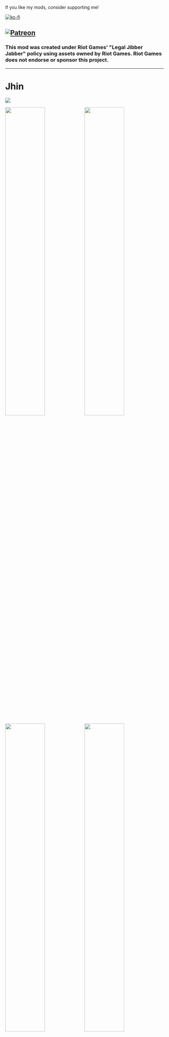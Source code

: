 If you like my mods, consider supporting me!

[![ko-fi](https://ko-fi.com/img/githubbutton_sm.svg)](https://ko-fi.com/V7V7JC77Y)

[![Patreon](https://c5.patreon.com/external/logo/become_a_patron_button.png)](https://www.patreon.com/SeroRonin)
---

### This mod was created under Riot Games' "Legal Jibber Jabber" policy using assets owned by Riot Games.  Riot Games does not endorse or sponsor this project.
---

# Jhin
<img src="https://static.wikia.nocookie.net/leagueoflegends/images/5/52/Jhin_OriginalSkin.jpg">

<img src="https://user-images.githubusercontent.com/8404018/228172988-b4116336-3644-4088-ad75-37b589e89e22.jpg" width="50%" /><img src="https://user-images.githubusercontent.com/8404018/228172991-4547522d-b41c-42bc-82c9-f4f3487126a7.jpg" width="50%" />
<img src="https://user-images.githubusercontent.com/8404018/228172986-9d094fb9-c96e-4b2a-beed-b2beab3d1259.jpg" width="50%" /><img src="https://user-images.githubusercontent.com/8404018/228172984-ada1911e-3461-4404-aca9-db38803cb35c.jpg" width="50%" />

###### Jhin is a meticulous criminal psychopath who believes murder is art. Once an Ionian prisoner, but freed by shadowy elements within Ionia's ruling council, the serial killer now works as their cabal's assassin. Using his gun gun as his paintbrush, Jhin creates works of artistic brutality, horrifying victims and onlookers. He gains a cruel pleasure from putting on his gruesome theater, making him the ideal choice to send the most powerful of messages: terror.

Jhin as a survivor is meant to deliver a low APM, high damage experience. He has high damage scaling, but lacks sufficient means to deal with large groups of enemies.

### Features
* Unique scaling and ammo system iconic to Jhin's playstyle in League of Legends
* Animations from League, with custom animations to bridge the difference in game styles
* SFX based on which skin you use[^skinSFX]
* Item Display support up to SOTV[^itemDisplay]

### Planned Features
> Features I would like to add, should I have the motivation to continue working on this
* Custom VFX, with skin-dependancy if possible
* VO and Emotes built off of LemonLust's designs
* An alternate ability based off of Captive Audience[^altAbility]

### Stats[^armorFootnote] 
<table>
  <tr>
    <th></th>
    <th>Health</th>
    <th>Regen</th>
    <th>Armor</th>
    <th>Damage</th>
    <th>Attack Speed</th>
  </tr>
  <tr>
    <th>Base</th>
    <td>110</td>
    <td>1.5</td>
    <td>0</td>
    <td>12</td>
    <td>0.625</td>
  </tr>
   <tr>
    <th>Growth</th>
    <td>33</td>
    <td>0.2</td>
    <td>0</td>
    <td>0.24</td>
    <td>0.019</td>
  </tr>
</table>

---
# Skills

Please note that skill values and effects may change over the course of this mod's lifespan, and the images displayed here may not reflect those changes.

#

![Passive](https://user-images.githubusercontent.com/8404018/227687730-699d33f8-4600-4c5f-8b23-0a9fe804f999.png)

<details>
<summary> Passive </summary>
Jhin has a unique interaction with Attack Speed. Unlike other survivors, he gains attack speed with levels, but he CANNOT gain any from other sources. Instead, bonus attack speed increases his base damage, as well as increasing the movespeed bonus he gains from landing critical hits. Speaking of which, critical hits grant bonus movespeed for 2 seconds.
</details>

#

![Primary](https://user-images.githubusercontent.com/8404018/227687917-98b7b76e-0619-4720-9201-f7d44f52bace.png)

<details>
<summary> Primary </summary>

![ammoUIpreview](https://user-images.githubusercontent.com/8404018/228163857-ed99db22-ca2a-4aaf-bde1-d749ae322fe5.gif)
  
Whisper has a unique ammo and reload system, utilizing shots represented by the tally marks and a reload timer represented by the ring. Jhin reloads after the 4th shot, or after 10 seconds without firing. Casting any skill will reset the automatic reload timer and interrupt an active reload.
</details>

#
 
![Secondary](https://user-images.githubusercontent.com/8404018/227687928-de015921-986f-4886-96b0-a3eff4b96cb1.png)

<details>
<summary> Secondary </summary>
Dancing Grenade functions similarly to Huntress' Glaive, but it cannot bounce to enemies it has already hit. Instead of gaining a small percentage of base damage per bounce, Dancing Grenade gains %35 TOTAL damage for each kill it gets.
</details>

#

![Utility](https://user-images.githubusercontent.com/8404018/227687935-c44c2ba0-e6d8-478b-9788-2496a45a78e4.png)
 
<details>
<summary> Utility </summary>
Deadly Flourish is a simple beam attack that stuns every enemy it hits. It triggers Jhin's passive as if he had landed a crit, with double the duration.
</details>

#

![Special](https://user-images.githubusercontent.com/8404018/227687962-42b5dfea-f03f-4e7d-b432-884f8ecb7e0a.png)
 
<details>
<summary> Special </summary>

![ammoUIpreview2](https://user-images.githubusercontent.com/8404018/228164250-abe1fa86-4619-4044-81b1-d824592ad9f2.gif)

Curtain Call is a primary skill override, like that of Railgunner's scope. For 10 seconds, it replaces Whisper with 4 shots that deal massive AOE damage. It automatically reloads Whisper as well, so you don't have to worry about reloading after firing all 4 shots.
</details>

---

## Skins
> Each skin has it's own unique SFX, and if possible, VFX (when implemented). Creating the soundbanks for each is a painfully tedious process, and as such, only a few skins will have unique SFX at launch. Others are not planned, and will be added only if I have the motivation to do so.
### Implemented
* High Noon
* Blood Moon
* Project

### Not Implemented
* SKT T1 [SFX not planned]
* Shan Hai Scrolls [SFX not planned]
* DWG [SFX not planned]
* Empyrean [SFX not planned]
* Dark Cosmic [Not Possbile?][^darkcosmic]


## Special Credits and Thanks
* **Riot Games**: Jhin
  * Character assets including Models, Textures, SFX, and a majority of Animations
* **TimeSweeper**: HenryTutorial 
  * Code base from which this mod was built off of
* **Lemonlust**: Sett Survivor 
  * Referenced this mod a lot to help me learn RoR2 modding
* **EnforcerGang**: Rocket Survivor 
  * Referenced code for custom missile prefab spawning

## Mod Compatibility
> Suggest compatibilities and report compatibility issues under Github Issues, or through my Discord: [https://discord.gg/RSs2kA7yRu](https://discord.gg/RSs2kA7yRu)

#### Compatible
> Built-in functionality support
* Risk Of Options
* CustomEmoteAPI

#### To be considered
> No direct functionality support, but also don't break the game. May be added later.
* None so far


#### Incompatible
> Currently have issues or otherwise break when used with this mod. Will generally need to be fixed in patches.
* None so far

## Known Issues
> Bugs can be reported under Github Issues, or through my Discord: [https://discord.gg/RSs2kA7yRu](https://discord.gg/RSs2kA7yRu)
* **[Skill]** Ult VFX sometimes does not appear
* **[Skill]** Ult projectile sometimes passes through enemies due to its speed
* **[Skill]** Ult applies execute damage as an additional instance of damage (this is due to explosions not supporting post-hit pre-damage modifications)
* **[Item]** Shuriken is triggered very sparsely, rather than on every primary attack. Likely due to custom ammo system?
* (Unknown, happened once) Skin gets set to default randomly, but SFX stays intact, meaning skin index does not change

## To Do
* Balancing
* Better Movespeed Buff Icon?
* Deadly Flourish Root Mechanic
* Custom Indicator for Dancing Grenade
* Make Ult Execute group with base damage
* Ult rocket jumping?
* Hopoo-eqsue/RoR2-friendly skin
* Achievments + Unlockable criteria (other abilties, skins, etc)
* Test multiplayer functionality

---

## Patch Notes

`1.0.0`
* Initial Release

[^skinSFX]:
    There is also the option to override which set of SFX to use in the config. This does not require a restart.
[^itemDisplay]:
    Some items with minimal or lackluster visuals, such as Leeching Seed, are simply hidden. I simply could not find extra space to place certain items without non-sensically placing them around the cloak.
[^altAbility]:
    The planned ability would have jhin place down his traps, which would function as expected.
    Additionally, I want to implement shooting the traps to detonate the instantly, pushing the player back if they are close enough.
[^armorFootnote]:
    Jhin does not have any armor at the moment, but I may add some later, should his lack of mobility be too punishing. All stats can be modified via Config, but require a restart to take effect
[^darkcosmic]:
    As far as I know, skins in RoR2 do not support custom animation overrides, so unfortunately Dark Cosmic Jhin with its unique animations is not possible without a duplicate survivor. It may be possible to create a custom version that uses the default animations, but it may not look very appealing and as such will not be entertained until there is nothing else to do
